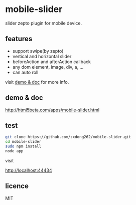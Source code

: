 # mobile-slider

slider zepto plugin for mobile device.

## features

- support swipe(by zepto)
- vertical and horizontal slider
- beforeAction and afterAction callback
- any dom element, image, div, a, ...
- can auto roll

visit <a href="http://html5beta.com/apps/mobile-slider.html" target="_blank">demo & doc</a> for more info.

## demo & doc

<a href="http://html5beta.com/apps/mobile-slider.html" target="_blank">http://html5beta.com/apps/mobile-slider.html</a>

## test

```bash
git clone https://github.com/zxdong262/mobile-slider.git
cd mobile-slider
sudo npm install
node app
```

visit 

[http://localhost:44434](http://localhost:44434)

## licence

MIT
